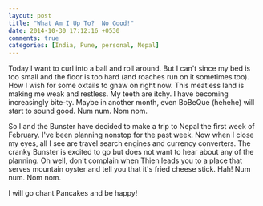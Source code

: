 ```yaml
---
layout: post
title: "What Am I Up To?  No Good!"
date: 2014-10-30 17:12:16 +0530
comments: true
categories: [India, Pune, personal, Nepal]
---
```

Today I want to curl into a ball and roll around.  But I can't since my bed is too small and the floor is too hard (and roaches run on it sometimes too). How I wish for some oxtails to gnaw on right now.  This meatless land is making me weak and restless. My teeth are itchy.  I have becoming increasingly bite-ty.  Maybe in another month, even BoBeQue (hehehe) will start to sound good.  Num num.  Nom nom.

So I and the Bunster have decided to make a trip to Nepal the first week of February.  I've been planning nonstop for the past week.  Now when I close my eyes, all I see are travel search engines and currency converters. The cranky Bunster is excited to go but does not want to hear about any of the planning.  Oh well, don't complain when Thien leads you to a place that serves mountain oyster and tell you that it's fried cheese stick. Hah!  Num num.  Nom nom.

I will go chant Pancakes and be happy!
